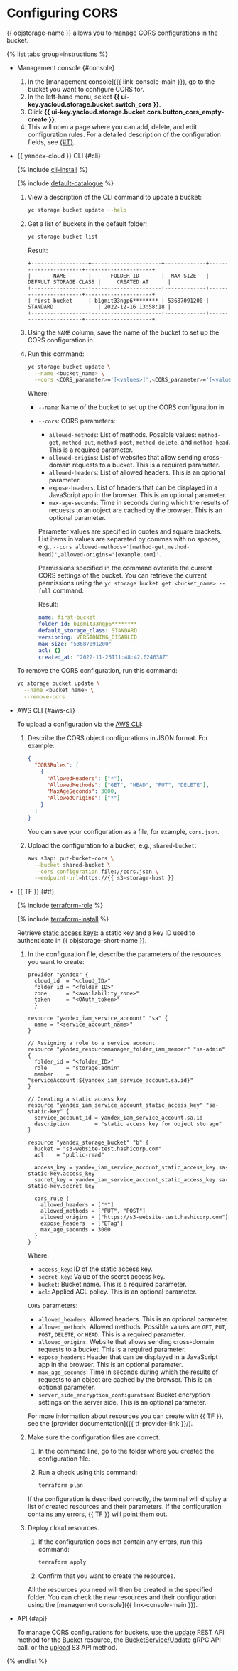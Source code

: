 # Configuring CORS

{{ objstorage-name }} allows you to manage [CORS configurations](../../concepts/cors.md) in the bucket.

{% list tabs group=instructions %}

- Management console {#console}

   1. In the [management console]({{ link-console-main }}), go to the bucket you want to configure CORS for.
   1. In the left-hand menu, select **{{ ui-key.yacloud.storage.bucket.switch_cors }}**.
   1. Click **{{ ui-key.yacloud.storage.bucket.cors.button_cors_empty-create }}**.
   1. This will open a page where you can add, delete, and edit configuration rules. For a detailed description of the configuration fields, see [{#T}](../../s3/api-ref/cors/xml-config.md).

- {{ yandex-cloud }} CLI {#cli}

   {% include [cli-install](../../../_includes/cli-install.md) %}

   {% include [default-catalogue](../../../_includes/default-catalogue.md) %}

   1. View a description of the CLI command to update a bucket:

      ```bash
      yc storage bucket update --help
      ```

   1. Get a list of buckets in the default folder:

      ```bash
      yc storage bucket list
      ```

      Result:

      ```text
      +------------------+----------------------+-------------+-----------------------+---------------------+
      |       NAME       |      FOLDER ID       |  MAX SIZE   | DEFAULT STORAGE CLASS |     CREATED AT      |
      +------------------+----------------------+-------------+-----------------------+---------------------+
      | first-bucket     | b1gmit33ngp6******** | 53687091200 | STANDARD              | 2022-12-16 13:58:18 |
      +------------------+----------------------+-------------+-----------------------+---------------------+
      ```

   1. Using the `NAME` column, save the name of the bucket to set up the CORS configuration in.
   1. Run this command:

      ```bash
      yc storage bucket update \
        --name <bucket_name> \
        --cors <CORS_parameter>='[<values>]',<CORS_parameter>='[<values>]',...
      ```

      Where:
      * `--name`: Name of the bucket to set up the CORS configuration in.
      * `--cors`: CORS parameters:
         * `allowed-methods`: List of methods. Possible values: `method-get`, `method-put`, `method-post`, `method-delete`, and `method-head`. This is a required parameter.
         * `allowed-origins`: List of websites that allow sending cross-domain requests to a bucket. This is a required parameter.
         * `allowed-headers`: List of allowed headers. This is an optional parameter.
         * `expose-headers`: List of headers that can be displayed in a JavaScript app in the browser. This is an optional parameter.
         * `max-age-seconds`: Time in seconds during which the results of requests to an object are cached by the browser. This is an optional parameter.

         Parameter values are specified in quotes and square brackets. List items in values are separated by commas with no spaces, e.g., `--cors allowed-methods='[method-get,method-head]',allowed-origins='[example.com]'`.

         Permissions specified in the command override the current CORS settings of the bucket. You can retrieve the current permissions using the `yc storage bucket get <bucket_name> --full` command.

         Result:

         ```yaml
         name: first-bucket
         folder_id: b1gmit33ngp6********
         default_storage_class: STANDARD
         versioning: VERSIONING_DISABLED
         max_size: "53687091200"
         acl: {}
         created_at: "2022-11-25T11:48:42.024638Z"
         ```

   To remove the CORS configuration, run this command:

   ```bash
   yc storage bucket update \
     --name <bucket_name> \
     --remove-cors
   ```

- AWS CLI {#aws-cli}

   To upload a configuration via the [AWS CLI](../../tools/aws-cli.md):

   1. Describe the CORS object configurations in JSON format. For example:

      ```json
      {
        "CORSRules": [
          {
            "AllowedHeaders": ["*"],
            "AllowedMethods": ["GET", "HEAD", "PUT", "DELETE"],
            "MaxAgeSeconds": 3000,
            "AllowedOrigins": ["*"]
          }
        ]
      }
      ```

      You can save your configuration as a file, for example, `cors.json`.

   1. Upload the configuration to a bucket, e.g., `shared-bucket`:

      ```bash
      aws s3api put-bucket-cors \
        --bucket shared-bucket \
        --cors-configuration file://cors.json \
        --endpoint-url=https://{{ s3-storage-host }}
      ```

- {{ TF }} {#tf}

   {% include [terraform-role](../../../_includes/storage/terraform-role.md) %}

   {% include [terraform-install](../../../_includes/terraform-install.md) %}

   Retrieve [static access keys](../../../iam/operations/sa/create-access-key.md): a static key and a key ID used to authenticate in {{ objstorage-short-name }}.

   1. In the configuration file, describe the parameters of the resources you want to create:

      
      ```hcl
      provider "yandex" {
        cloud_id  = "<cloud_ID>"
        folder_id = "<folder_ID>"
        zone      = "<availability_zone>"
        token     = "<OAuth_token>"
        }

      resource "yandex_iam_service_account" "sa" {
        name = "<service_account_name>"
      }

      // Assigning a role to a service account
      resource "yandex_resourcemanager_folder_iam_member" "sa-admin" {
        folder_id = "<folder_ID>"
        role      = "storage.admin"
        member    = "serviceAccount:${yandex_iam_service_account.sa.id}"
      }

      // Creating a static access key
      resource "yandex_iam_service_account_static_access_key" "sa-static-key" {
        service_account_id = yandex_iam_service_account.sa.id
        description        = "static access key for object storage"
      }

      resource "yandex_storage_bucket" "b" {
        bucket = "s3-website-test.hashicorp.com"
        acl    = "public-read"

        access_key = yandex_iam_service_account_static_access_key.sa-static-key.access_key
        secret_key = yandex_iam_service_account_static_access_key.sa-static-key.secret_key

        cors_rule {
          allowed_headers = ["*"]
          allowed_methods = ["PUT", "POST"]
          allowed_origins = ["https://s3-website-test.hashicorp.com"]
          expose_headers  = ["ETag"]
          max_age_seconds = 3000
        }
      }
      ```



      Where:

      * `access_key`: ID of the static access key.
      * `secret_key`: Value of the secret access key.
      * `bucket`: Bucket name. This is a required parameter.
      * `acl`: Applied ACL policy. This is an optional parameter.

      `CORS` parameters:
      * `allowed_headers`: Allowed headers. This is an optional parameter.
      * `allowed_methods`: Allowed methods. Possible values are `GET`, `PUT`, `POST`, `DELETE`, or `HEAD`. This is a required parameter.
      * `allowed_origins`: Website that allows sending cross-domain requests to a bucket. This is a required parameter.
      * `expose_headers`: Header that can be displayed in a JavaScript app in the browser. This is an optional parameter.
      * `max_age_seconds`: Time in seconds during which the results of requests to an object are cached by the browser. This is an optional parameter.
      * `server_side_encryption_configuration`: Bucket encryption settings on the server side. This is an optional parameter.

      For more information about resources you can create with {{ TF }}, see the [provider documentation]({{ tf-provider-link }}/).

   1. Make sure the configuration files are correct.
      1. In the command line, go to the folder where you created the configuration file.
      1. Run a check using this command:

         ```bash
         terraform plan
         ```

      If the configuration is described correctly, the terminal will display a list of created resources and their parameters. If the configuration contains any errors, {{ TF }} will point them out.

   1. Deploy cloud resources.
      1. If the configuration does not contain any errors, run this command:

         ```bash
         terraform apply
         ```

      1. Confirm that you want to create the resources.

      All the resources you need will then be created in the specified folder. You can check the new resources and their configuration using the [management console]({{ link-console-main }}).

- API {#api}

   To manage CORS configurations for buckets, use the [update](../../api-ref/Bucket/update.md) REST API method for the [Bucket](../../api-ref/Bucket/index.md) resource, the [BucketService/Update](../../api-ref/grpc/bucket_service.md#Update) gRPC API call, or the [upload](../../s3/api-ref/cors/upload.md) S3 API method.

{% endlist %}
